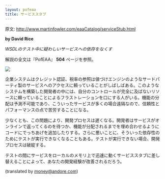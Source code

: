 ```yaml
---
layout: pofeaa
title: サービススタブ
---
```


原文: http://www.martinfowler.com/eaaCatalog/serviceStub.html

**by David Rice**

*WSDLのテスト中に疑わしいサービスへの依存をなくす*

解説の全文は『PofEAA』 **504** ページを参照。

![](http://www.martinfowler.com/eaaCatalog/serviceStubSketch.gif)

企業システムはクレジット認証、税率の参照は値づけエンジンのようなサードパーティ製のサービスへのアクセスに頼っていることがしばしばある。このようなシステムを構築した開発者の中には、自分のコントロールが完全に及ばないリソースに頼っていることによるフラストレーションを口にする人がいる。機能の分配は予測不可能であり、こういったサービスが多くの場合遠隔なので、信頼性とパフォーマンスの点で苦労することになる。

少なくとも、この問題により、開発プロセスは遅くなる。開発者はサービスがオンラインで返ってくるのを待つか、機能が分配されるまでを埋め合わせるようにコードにでっちあげを追加したりする。さらに悪いことに、そういった依存性のためにテストが実行できなくなることもある。テストが実行できない場合、開発プロセスは破綻する。

テストの間にサービスをローカルのメモリ上で迅速に動くサービススタブに差し替えることによって、あなたの開発経験が改善されるだろう。

(translated by money@andore.com)
